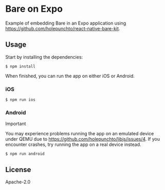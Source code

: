 # Bare on Expo

Example of embedding Bare in an Expo application using <https://github.com/holepunchto/react-native-bare-kit>.

## Usage

Start by installing the dependencies:

```console
$ npm install
```

When finished, you can run the app on either iOS or Android.

### iOS

```console
$ npm run ios
```

### Android

> [!IMPORTANT]
> You may experience problems running the app on an emulated device under QEMU due to https://github.com/holepunchto/libjs/issues/4. If you encounter crashes, try running the app on a real device instead.

```console
$ npm run android
```

## License

Apache-2.0
